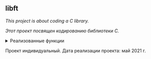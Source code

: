 ## libft

*This project is about coding a C library.*

*Этот проект посвящен кодированию библиотеки C.*

<details>
  <summary>Реализованные функции</summary>
<li>ft_atoi</li>
<li>ft_bzero</li>
<li>ft_calloc</li>
<li>ft_isalnum</li>
<li>ft_isalpha</li>
<li>ft_isascii</li>
<li>ft_isdigit</li>
<li>ft_isprint</li>
<li>ft_itoa</li>
<li>ft_memccpy</li>
<li>ft_memchr</li>
<li>ft_memcmp</li>
<li>ft_memcpy</li>
<li>ft_memmove</li>
<li>ft_memset</li>
<li>ft_putchar_fd</li>
<li>ft_putendl_fd</li>
<li>ft_putnbr_fd</li>
<li>ft_putstr_fd</li>
<li>ft_split</li>
<li>ft_strchr</li>
<li>ft_strdup</li>
<li>ft_strjoin</li>
<li>ft_strlcat</li>
<li>ft_strlcpy</li>
<li>ft_strlen</li>
<li>ft_strmapi</li>
<li>ft_strncmp</li>
<li>ft_strnstr</li>
<li>ft_strrchr</li>
<li>ft_strtrim</li>
<li>ft_substr</li>
<li>ft_tolower</li>
<li>ft_toupper</li>
  </details>
  
Проект индивидуальный. Дата реализации проекта: май 2021 г. 
